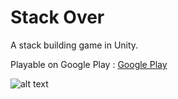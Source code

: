 # Stack Over

A stack building game in Unity.

Playable on Google Play : [Google Play](https://play.google.com/store/apps/details?id=com.kcminigames.StackOver)

![alt text](https://keremcaliskann.github.io/Resources/Stack_Over.jpg)
